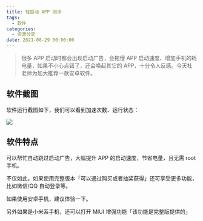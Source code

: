 ```yaml
---
title: 轻启动 APP 测评
tags:
  - 软件
categories:
  - 资源分享
date: 2021-08-29 00:00:00
---
```


> 很多 APP 启动时都会出现启动广告，会拖慢 APP 启动速度、增加手机的耗电量，如果不小心点错了，还会唤起其它的 APP，十分令人反感。今天杜老师为加大推荐一款安卓软件。

<!-- more -->

## 软件截图

软件运行截图如下，我们可以看到加速次数、运行状态：

![](https://cdn.dusays.com/2021/08/377-1.jpg)

## 软件特点

可以帮忙自动跳过启动广告，大幅提升 APP 的启动速度，节省电量，且无需 root 手机。

不仅如此，如果使用完整版本「可以通过购买或者抽奖获得」还可享受更多功能，比如微信/QQ 自动登录等。

如果使用安卓手机，建议体验一下。

另外如果是小米系手机，还可以打开 MIUI 增强功能「该功能是完整版提供的」
